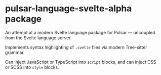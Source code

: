 # pulsar-language-svelte-alpha package

An attempt at a modern Svelte language package for Pulsar — uncoupled from the Svelte language server.

Implements syntax highlighting of `.svelte` files via modern Tree-sitter grammar.

Can inject JavaScript or TypeScript into `script` blocks, and can inject CSS or SCSS into `style` blocks.
